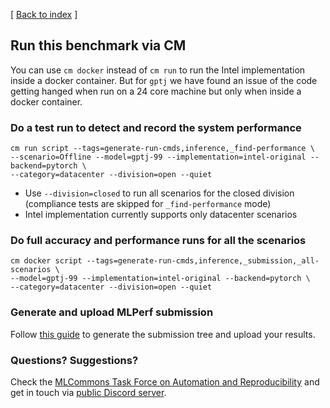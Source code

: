 [ [Back to index](README.md) ]

## Run this benchmark via CM

You can use `cm docker` instead of `cm run` to run the Intel implementation inside a docker container. But for `gptj` we have found an issue of the code getting hanged when run on a 24 core machine but only when inside a docker container. 

### Do a test run to detect and record the system performance

```
cm run script --tags=generate-run-cmds,inference,_find-performance \
--scenario=Offline --model=gptj-99 --implementation=intel-original --backend=pytorch \
--category=datacenter --division=open --quiet
```
* Use `--division=closed` to run all scenarios for the closed division (compliance tests are skipped for `_find-performance` mode)
* Intel implementation currently supports only datacenter scenarios


### Do full accuracy and performance runs for all the scenarios

```
cm docker script --tags=generate-run-cmds,inference,_submission,_all-scenarios \
--model=gptj-99 --implementation=intel-original --backend=pytorch \
--category=datacenter --division=open --quiet
```


### Generate and upload MLPerf submission

Follow [this guide](../Submission.md) to generate the submission tree and upload your results.

### Questions? Suggestions?

Check the [MLCommons Task Force on Automation and Reproducibility](../../../taskforce.md) 
and get in touch via [public Discord server](https://discord.gg/JjWNWXKxwT).
